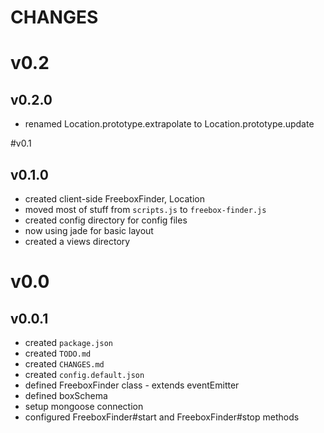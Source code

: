 # CHANGES

# v0.2
## v0.2.0
* renamed Location.prototype.extrapolate to Location.prototype.update

#v0.1
## v0.1.0
* created client-side FreeboxFinder, Location
* moved most of stuff from `scripts.js` to `freebox-finder.js`
* created config directory for config files
* now using jade for basic layout
* created a views directory

# v0.0
## v0.0.1
* created `package.json`
* created `TODO.md`
* created `CHANGES.md`
* created `config.default.json`
* defined FreeboxFinder class - extends eventEmitter
* defined boxSchema
* setup mongoose connection
* configured FreeboxFinder#start and FreeboxFinder#stop methods
